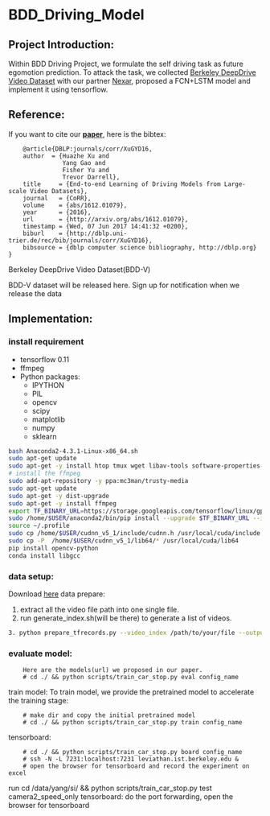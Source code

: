 # BDD_Driving_Model
## Project Introduction:

Within BDD Driving Project, we formulate the self driving task as future egomotion prediction.
To attack the task, we collected <a name="abcd">[Berkeley DeepDrive Video Dataset](#abcd)</a> with our partner [Nexar](https://www.getnexar.com/),
proposed a FCN+LSTM model and implement it using tensorflow.

## Reference:
If you want to cite our [**paper**](https://arxiv.org/pdf/1612.01079.pdf), here is the bibtex:
```    
    @article{DBLP:journals/corr/XuGYD16,
    author  = {Huazhe Xu and
               Yang Gao and
               Fisher Yu and
               Trevor Darrell},
    title     = {End-to-end Learning of Driving Models from Large-scale Video Datasets},
    journal   = {CoRR},
    volume    = {abs/1612.01079},
    year      = {2016},
    url       = {http://arxiv.org/abs/1612.01079},
    timestamp = {Wed, 07 Jun 2017 14:41:32 +0200},
    biburl    = {http://dblp.uni-trier.de/rec/bib/journals/corr/XuGYD16},
    bibsource = {dblp computer science bibliography, http://dblp.org}
}
```
Berkeley DeepDrive Video Dataset(BDD-V)
  

BDD-V dataset will be released here. Sign up for notification when we release the data

## Implementation:
### install requirement
- tensorflow 0.11
- ffmpeg
- Python packages:
    * IPYTHON
    * PIL
    * opencv
    * scipy
    * matplotlib
    * numpy
    * sklearn

```bash
bash Anaconda2-4.3.1-Linux-x86_64.sh
sudo apt-get update
sudo apt-get -y install htop tmux wget libav-tools software-properties-common python-software-properties screen
# install the ffmpeg
sudo add-apt-repository -y ppa:mc3man/trusty-media
sudo apt-get update
sudo apt-get -y dist-upgrade
sudo apt-get -y install ffmpeg
export TF_BINARY_URL=https://storage.googleapis.com/tensorflow/linux/gpu/tensorflow-0.11.0rc1-cp27-none-linux_x86_64.whl
sudo /home/$USER/anaconda2/bin/pip install --upgrade $TF_BINARY_URL --ignore-installed
source ~/.profile
sudo cp /home/$USER/cudnn_v5_1/include/cudnn.h /usr/local/cuda/include
sudo cp -P  /home/$USER/cudnn_v5_1/lib64/* /usr/local/cuda/lib64
pip install opencv-python
conda install libgcc
```
### data setup:
Download [here](https://goo.gl/forms/7XThUcjpGALkqxFU2)
data prepare:
1. extract all the video file path into one single file.
2. run generate_index.sh(will be there) to generate a list of videos.
```bash
3. python prepare_tfrecords.py --video_index /path/to/your/file --output_directory /path/to/your/output/dir --low_res False
```
### evaluate model:
        Here are the models(url) we proposed in our paper.
        # cd ./ && python scripts/train_car_stop.py eval config_name
train model:
        To train model, we provide the pretrained model to accelerate the training stage:

        # make dir and copy the initial pretrained model
        # cd ./ && python scripts/train_car_stop.py train config_name
tensorboard:

        # cd ./ && python scripts/train_car_stop.py board config_name
        # ssh -N -L 7231:localhost:7231 leviathan.ist.berkeley.edu &
        # open the browser for tensorboard and record the experiment on excel


run
    cd /data/yang/si/ && python scripts/train_car_stop.py test camera2_speed_only
    tensorboard: do the port forwarding, open the browser for tensorboard





